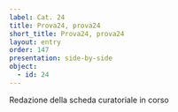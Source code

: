 ```yaml
---
label: Cat. 24
title: Prova24, prova24
short_title: Prova24, prova24
layout: entry
order: 147
presentation: side-by-side
object:
  - id: 24
---
```


Redazione della scheda curatoriale in corso
